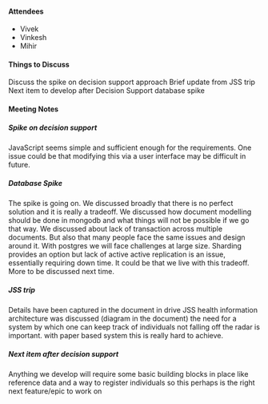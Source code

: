 #### Attendees
* Vivek
* Vinkesh
* Mihir


#### Things to Discuss
Discuss the spike on decision support approach
Brief update from JSS trip
Next item to develop after Decision Support
database spike

#### Meeting Notes
##### Spike on decision support
JavaScript seems simple and sufficient enough for the requirements. One issue could be that modifying this via a user interface may be difficult in future.

##### Database Spike
The spike is going on. We discussed broadly that there is no perfect solution and it is really a tradeoff.
We discussed how document modelling should be done in mongodb and what things will not be possible if we go that way.
We discussed about lack of transaction across multiple documents. But also that many people face the same issues and design around it.
With postgres we will face challenges at large size. Sharding provides an option but lack of active active replication is an issue, essentially requiring down time. It could be that we live with this tradeoff.
More to be discussed next time.

##### JSS trip
Details have been captured in the document in drive
JSS health information architecture was discussed (diagram in the document)
the need for a system by which one can keep track of individuals not falling off the radar is important. with paper based system this is really hard to achieve.

##### Next item after decision support
Anything we develop will require some basic building blocks in place like reference data and a way to register individuals
so this perhaps is the right next feature/epic to work on
